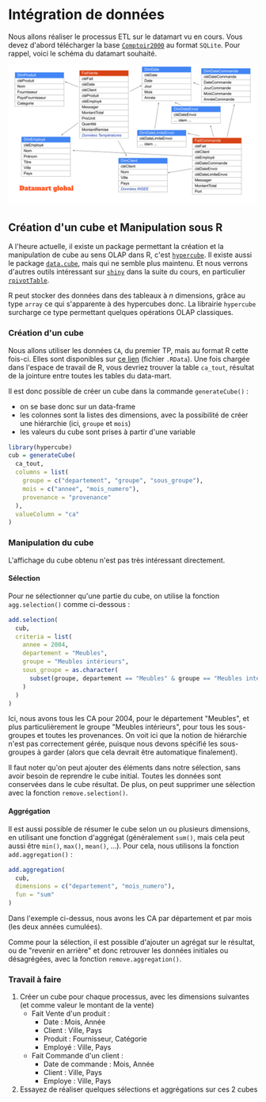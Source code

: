 # Intégration de données

Nous allons réaliser le processus ETL sur le datamart vu en cours. Vous devez d'abord télécharger la base [`Comptoir2000`](https://fxjollois.github.io/donnees/Comptoir2000/Comptoir2000.sqlite) au format `SQLite`. Pour rappel, voici le schéma du datamart souhaité.

![Data mart](./dm.svg)

## Création d'un cube et Manipulation sous R

A l'heure actuelle, il existe un package permettant la création et la manipulation de cube au sens OLAP dans R, c'est [`hypercube`](https://cran.r-project.org/package=hypercube). Il existe aussi le package [`data.cube`](https://gitlab.com/jangorecki/data.cube), mais qui ne semble plus maintenu. Et nous verrons d'autres outils intéressant sur [`shiny`](https://shiny.rstudio.com/) dans la suite du cours, en particulier [`rpivotTable`](https://github.com/jangorecki/rpivotTable).

R peut stocker des données dans des tableaux à $n$ dimensions, grâce au type `array` ce qui s'apparente à des hypercubes donc. La librairie `hypercube` surcharge ce type permettant quelques opérations OLAP classiques.

### Création d'un cube

Nous allons utiliser les données `CA`, du premier TP, mais au format R cette fois-ci. Elles sont disponibles sur [ce lien](https://fxjollois.github.io/donnees/ca/ca.RData) (fichier `.RData`). Une fois chargée dans l'espace de travail de R, vous devriez trouver la table `ca_tout`, résultat de la jointure entre toutes les tables du data-mart.

Il est donc possible de créer un cube dans la commande `generateCube()` :

- on se base donc sur un data-frame
- les colonnes sont la listes des dimensions, avec la possibilité de créer une hiérarchie (ici, `groupe`  et `mois`)
- les valeurs du cube sont prises à partir d'une variable

```r
library(hypercube)
cub = generateCube(
  ca_tout, 
  columns = list(
    groupe = c("departement", "groupe", "sous_groupe"),
    mois = c("annee", "mois_numero"),
    provenance = "provenance"
  ),
  valueColumn = "ca"
)
```

### Manipulation du cube

L'affichage du cube obtenu n'est pas très intéressant directement.

#### Sélection 

Pour ne sélectionner qu'une partie du cube, on utilise la fonction `agg.selection()` comme ci-dessous :

```r
add.selection(
  cub, 
  criteria = list(
    annee = 2004,
    departement = "Meubles",
    groupe = "Meubles intérieurs",
    sous_groupe = as.character(
      subset(groupe, departement == "Meubles" & groupe == "Meubles intérieurs")$sous_groupe
    )
  )
)
```

Ici, nous avons tous les CA pour 2004, pour le département "Meubles", et plus particulièrement le groupe "Meubles intérieurs", pour tous les sous-groupes et toutes les provenances. On voit ici que la notion de hiérarchie n'est pas correctement gérée, puisque nous devons spécifié les sous-groupes à garder (alors que cela devrait être automatique finalement).

Il faut noter qu'on peut ajouter des éléments dans notre sélection, sans avoir besoin de reprendre le cube initial. Toutes les données sont conservées dans le cube résultat. De plus, on peut supprimer une sélection avec la fonction `remove.selection()`.

#### Aggrégation

Il est aussi possible de résumer le cube selon un ou plusieurs dimensions, en utilisant une fonction d'aggrégat (généralement `sum()`, mais cela peut aussi être `min()`, `max()`, `mean()`, ...). Pour cela, nous utilisons la fonction `add.aggregation()` :


```r
add.aggregation(
  cub,
  dimensions = c("departement", "mois_numero"),
  fun = "sum"
)
```

Dans l'exemple ci-dessus, nous avons les CA par département et par mois (les deux années cumulées).

Comme pour la sélection, il est possible d'ajouter un agrégat sur le résultat, ou de "revenir en arrière" et donc retrouver les données initiales ou désagrégées, avec la fonction `remove.aggregation()`.

### Travail à faire

1. Créer un cube pour chaque processus, avec les dimensions suivantes (et comme valeur le montant de la vente)
    - Fait Vente d'un produit : 
        - Date : Mois, Année
        - Client : Ville, Pays
        - Produit : Fournisseur, Catégorie
        - Employé : Ville, Pays
    - Fait Commande d'un client :
        - Date de commande : Mois, Année
        - Client : Ville, Pays
        - Employe : Ville, Pays
1. Essayez de réaliser quelques sélections et aggrégations sur ces 2 cubes



